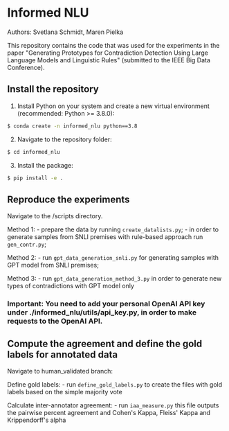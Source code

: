 # Informed NLU
Authors: Svetlana Schmidt, Maren Pielka

This repository contains the code that was used for the experiments in the paper "Generating Prototypes for Contradiction Detection Using Large Language Models and Linguistic Rules" (submitted to the IEEE Big Data Conference).

## Install the repository
1. Install Python on your system and create a new virtual environment (recommended: Python >= 3.8.0):
```bash
$ conda create -n informed_nlu python==3.8
```
2. Navigate to the repository folder:
```bash
$ cd informed_nlu
```
3. Install the package:
```bash
$ pip install -e .
```

## Reproduce the experiments
Navigate to the /scripts directory.

Method 1: 
    - prepare the data by running `create_datalists.py`;
    - in order to generate samples from SNLI premises with rule-based approach run `gen_contr.py`;

Method 2:
    - run `gpt_data_generation_snli.py` for generating samples with GPT model from SNLI premises;

Method 3:
    - run `gpt_data_generation_method_3.py` in order to generate new types of contradictions with GPT model only

### Important: You need to add your personal OpenAI API key under ./informed_nlu/utils/api_key.py, in order to make requests to the OpenAI API.

## Compute the agreement and define the gold labels for annotated data
Navigate to human_validated branch:

Define gold labels:
    - run `define_gold_labels.py` to create the files with gold labels based on the simple majority vote
    
Calculate inter-annotator agreement:
    - run `iaa_measure.py` this file outputs the pairwise percent agreement and Cohen's Kappa, Fleiss' Kappa and Krippendorff's alpha
    


